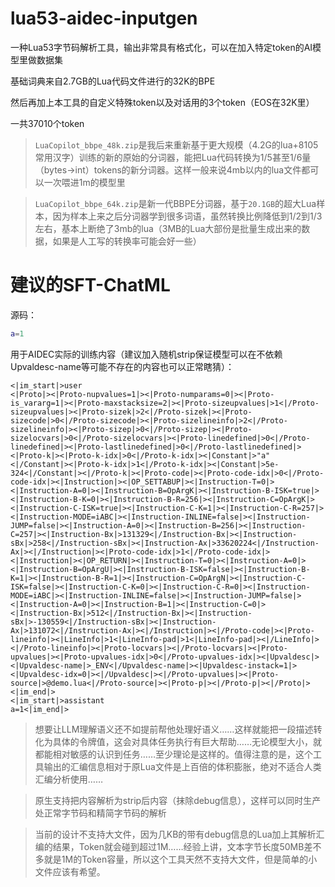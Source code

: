 # lua53-aidec-inputgen
一种Lua53字节码解析工具，输出非常具有格式化，可以在加入特定token的AI模型里做数据集

基础词典来自2.7GB的Lua代码文件进行的32K的BPE

然后再加上本工具的自定义特殊token以及对话用的3个token（EOS在32K里）

一共37010个token

> `LuaCopilot_bbpe_48k.zip`是我后来重新基于更大规模（4.2G的lua+8105常用汉字）训练的新的原始的分词器，能把Lua代码转换为1/5甚至1/6量（bytes->int）tokens的新分词器。这样一般来说4mb以内的lua文件都可以一次喂进1m的模型里

> `LuaCopilot_bbpe_64k.zip`是新一代BBPE分词器，基于`20.1GB`的超大Lua样本，因为样本上来之后分词器学到很多词语，虽然转换比例降低到1/2到1/3左右，基本上断绝了3mb的lua（3MB的Lua大部份是批量生成出来的数据，如果是人工写的转换率可能会好一些）

# 建议的SFT-ChatML
源码：
```lua
a=1
```
用于AIDEC实际的训练内容（建议加入随机strip保证模型可以在不依赖Upvaldesc-name等可能不存在的内容也可以正常瞎猜）：
```chatml
<|im_start|>user
<|Proto|><|Proto-nupvalues=1|><|Proto-numparams=0|><|Proto-is_vararg=1|><|Proto-maxstacksize=2|><|Proto-sizeupvalues|>1<|/Proto-sizeupvalues|><|Proto-sizek|>2<|/Proto-sizek|><|Proto-sizecode|>0<|/Proto-sizecode|><|Proto-sizelineinfo|>2<|/Proto-sizelineinfo|><|Proto-sizep|>0<|/Proto-sizep|><|Proto-sizelocvars|>0<|/Proto-sizelocvars|><|Proto-linedefined|>0<|/Proto-linedefined|><|Proto-lastlinedefined|>0<|/Proto-lastlinedefined|><|Proto-k|><|Proto-k-idx|>0<|/Proto-k-idx|><|Constant|>"a"<|/Constant|><|Proto-k-idx|>1<|/Proto-k-idx|><|Constant|>5e-324<|/Constant|><|/Proto-k|><|Proto-code|><|Proto-code-idx|>0<|/Proto-code-idx|><|Instruction|><|OP_SETTABUP|><|Instruction-T=0|><|Instruction-A=0|><|Instruction-B=OpArgK|><|Instruction-B-ISK=true|><|Instruction-B-K=0|><|Instruction-B-R=256|><|Instruction-C=OpArgK|><|Instruction-C-ISK=true|><|Instruction-C-K=1|><|Instruction-C-R=257|><|Instruction-MODE=iABC|><|Instruction-INLINE=false|><|Instruction-JUMP=false|><|Instruction-A=0|><|Instruction-B=256|><|Instruction-C=257|><|Instruction-Bx|>131329<|/Instruction-Bx|><|Instruction-sBx|>258<|/Instruction-sBx|><|Instruction-Ax|>33620224<|/Instruction-Ax|><|/Instruction|><|Proto-code-idx|>1<|/Proto-code-idx|><|Instruction|><|OP_RETURN|><|Instruction-T=0|><|Instruction-A=0|><|Instruction-B=OpArgU|><|Instruction-B-ISK=false|><|Instruction-B-K=1|><|Instruction-B-R=1|><|Instruction-C=OpArgN|><|Instruction-C-ISK=false|><|Instruction-C-K=0|><|Instruction-C-R=0|><|Instruction-MODE=iABC|><|Instruction-INLINE=false|><|Instruction-JUMP=false|><|Instruction-A=0|><|Instruction-B=1|><|Instruction-C=0|><|Instruction-Bx|>512<|/Instruction-Bx|><|Instruction-sBx|>-130559<|/Instruction-sBx|><|Instruction-Ax|>131072<|/Instruction-Ax|><|/Instruction|><|/Proto-code|><|Proto-lineinfo|><|LineInfo|>1<|LineInfo-pad|>1<|LineInfo-pad|><|/LineInfo|><|/Proto-lineinfo|><|Proto-locvars|><|/Proto-locvars|><|Proto-upvalues|><|Proto-upvalues-idx|>0<|/Proto-upvalues-idx|><|Upvaldesc|><|Upvaldesc-name|>_ENV<|/Upvaldesc-name|><|Upvaldesc-instack=1|><|Upvaldesc-idx=0|><|/Upvaldesc|><|/Proto-upvalues|><|Proto-source|>@demo.lua<|/Proto-source|><|Proto-p|><|/Proto-p|><|/Proto|><|im_end|>
<|im_start|>assistant
a=1<|im_end|>
```

> 想要让LLM理解语义还不如提前帮他处理好语义……这样就能把一段描述转化为具体的令牌值，这会对具体任务执行有巨大帮助……无论模型大小，就都能相对敏感的认识到任务……至少理论是这样的。值得注意的是，这个工具输出的汇编信息相对于原Lua文件是上百倍的体积膨胀，绝对不适合人类汇编分析使用……

> 原生支持把内容解析为strip后内容（抹除debug信息），这样可以同时生产处正常字节码和精简字节码的解析

> 当前的设计不支持大文件，因为几KB的带有debug信息的Lua加上其解析汇编的结果，Token就会碰到超过1M……经验上讲，文本字节长度50MB差不多就是1M的Token容量，所以这个工具天然不支持大文件，但是简单的小文件应该有希望。
